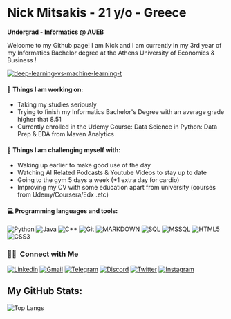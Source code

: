 <!--![Header]([github-header-image.png])-->
# Nick Mitsakis - 21 y/o - Greece

**Undergrad - Informatics @ AUEB**

Welcome to my Github page! I am Nick and I am currently in my 3rd year of my Informatics Bachelor degree at the Athens University of Economics & Business !  

<a href="https://ibb.co/MDk47Nx"><img src="https://i.ibb.co/d04qDKw/deep-learning-vs-machine-learning-t.jpg" alt="deep-learning-vs-machine-learning-t" border="0"></a>

#### 🧠 Things I am working on: 
- Taking my studies seriously
- Trying to finish my Informatics Bachelor's Degree with an average grade higher that 8.51
- Currently enrolled in the Udemy Course: Data Science in Python: Data Prep & EDA from Maven Analytics

#### 💪 Things I am challenging myself with:
- Waking up earlier to make good use of the day
- Watching AI Related Podcasts & Youtube Videos to stay up to date
- Going to the gym 5 days a week (+1 extra day for cardio)
- Improving my CV with some education apart from university (courses from Udemy/Coursera/Edx .etc)
  
#### 💻 Programming languages and tools: 
![Python](https://img.shields.io/badge/-Python-black?style=flat-round&logo=python&logoColor=white)
![Java](https://img.shields.io/badge/-Java-FFD700?style=flat-round&logo=openjdk&logoColor=black)
![C++](https://img.shields.io/badge/C%2B%2B-darkblue?style=flat-round&logo=c%2B%2B&logoColor=white)
![Git](https://img.shields.io/badge/-Git-F05032?style=flat-round&logo=git&logoColor=white)
![MARKDOWN](https://img.shields.io/badge/Markdown-000000?style=flat-round&logo=markdown&logoColor=white)
![SQL](https://img.shields.io/badge/SQL-cyan?style=flat-round&logo=postgresql&logoColor=black)
![MSSQL](https://img.shields.io/badge/Microsoft_SQL_Server-228B22?style=flat-round&logo=microsoft-sql-server&logoColor=white)
![HTML5](https://img.shields.io/badge/-HTML5-FF6347?style=flat-round&logo=html5&logoColor=white)
![CSS3](https://img.shields.io/badge/-CSS3-FF6347?style=flat-round&logo=css3)
<!-- ![R](https://img.shields.io/badge/--276DC3?style=flat-round&logo=R&logoColor=white) -->
<!-- Add more badges as per your skills and tools, reference: https://shields.io/ -->

<h3> 🤝🏻 &nbsp;Connect with Me </h3>

[![Linkedin](https://img.shields.io/badge/-LinkedIn-blue?style=flat-round&logo=Linkedin&logoColor=white)](https://www.linkedin.com/in/nikolaos-mitsakis/)
[![Gmail](https://img.shields.io/badge/-Gmail-c14438?style=flat-round&logo=Gmail&logoColor=white)](mailto:mitsakisnick@gmail.com)
[![Telegram](https://img.shields.io/badge/Telegram-2CA5E0?style=flat-round&logo=telegram&logoColor=white)](https://t.me/NIKOMAHOS)
[![Discord](https://img.shields.io/badge/-Discord-5865F2?style=flat-round&logo=discord&logoColor=white)](discordapp.com/users/889527819464486992)
[![Twitter](https://img.shields.io/badge/-Twitter-white?style=flat-round&logo=twitter&logoColor=blue)](https://x.com/nick_mitsakis?t=uprRXmA0cntcdOCPLRwm1w&s=35)
[![Instagram](https://img.shields.io/badge/Instagram-purple?style=flat-round&logo=instagram)](www.instagram.com/nikos_mitsakis)

## My GitHub Stats:
<!-- You can use https://github.com/anuraghazra/github-readme-stats to generate the stats. -->

![Top Langs](https://github-readme-stats.vercel.app/api/top-langs/?username=NIKOMAHOS&layout=donut&show_icons=true&icon_color=FFFFFF&hide_border=true&border_radius=4&text_color=FFFFFF&theme=dark&hide=html,css)

<!--
**NIKOMAHOS/NIKOMAHOS** is a ✨ _special_ ✨ repository because its `README.md` (this file) appears on your GitHub profile.

Here are some ideas to get you started:

- 🔭 I’m currently working on ...
- 🌱 I’m currently learning ...
- 👯 I’m looking to collaborate on ...
- 🤔 I’m looking for help with ...
- 💬 Ask me about ...
- 📫 How to reach me: ...
- 😄 Pronouns: ...
- ⚡ Fun fact: ...
-->

